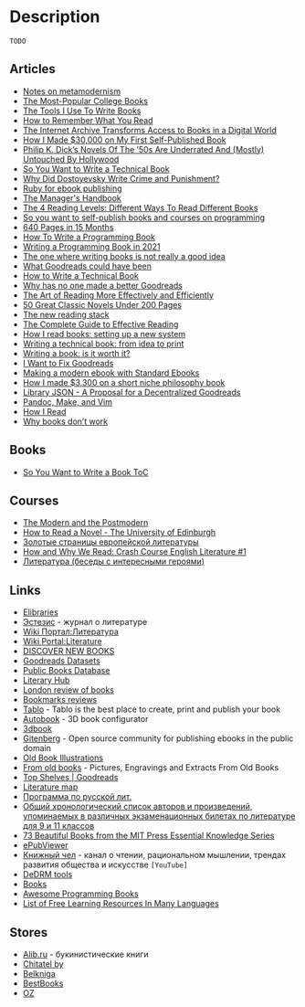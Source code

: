 # Description

`TODO`


## Articles

- [Notes on metamodernism](https://www.tandfonline.com/doi/fullц/10.3402/jac.v2i0.5677)
- [The Most-Popular College Books](https://www.degreequery.com/the-most-popular-college-books/)
- [The Tools I Use To Write Books](https://thorstenball.com/blog/2018/09/04/the-tools-i-use-to-write-books/)
- [How to Remember What You Read](https://fs.blog/remember-books/)
- [The Internet Archive Transforms Access to Books in a Digital World](https://www.eff.org/deeplinks/2021/10/internet-archive-transforms-access-books-digital-world)
- [How I Made $30,000 on My First Self-Published Book](https://medium.com/swlh/how-i-made-30k-on-my-first-self-published-book-2f9073dc33e5)
- [Philip K. Dick’s Novels Of The ’50s Are Underrated And (Mostly) Untouched By Hollywood](https://neotextcorp.com/culture/philip-k-dicks-novels-of-the-50s-are-underrated-and-mostly-untouched-by-hollywood/)
- [So You Want to Write a Technical Book](http://terathon.com/blog/so-you-want-to-write-a-technical-book/)
- [Why Did Dostoyevsky Write Crime and Punishment?](https://www.theatlantic.com/magazine/archive/2021/11/dostoyevsky-crime-punishment-birmingham-sinner-saint/620175/)
- [Ruby for ebook publishing](https://nts.strzibny.name/ruby-for-ebook-publishing/)
- [The Manager's Handbook](https://blog.alexmaccaw.com/the-managers-handbook-2/)
- [The 4 Reading Levels: Different Ways To Read Different Books](https://www.thecuriousreader.in/features/reading-levels/)
- [So you want to self-publish books and courses on programming](https://css-tricks.com/so-you-want-to-self-publish-books-and-courses-on-programming/)
- [640 Pages in 15 Months](https://journal.stuffwithstuff.com/2021/07/29/640-pages-in-15-months/)
- [How To Write a Programming Book](https://cscalfani.medium.com/how-to-write-a-programming-book-76ab4f8a7071)
- [Writing a Programming Book in 2021](https://jmtirado.net/writing-a-programming-book-in-2021/)
- [The one where writing books is not really a good idea](https://ellegriffin.substack.com/p/creator-economy-for-fiction-authors)
- [What Goodreads could have been](https://notfunatparties.substack.com/p/what-goodreads-could-have-been)
- [How to Write a Technical Book](https://serhack.me/articles/how-to-write-technical-book/)
- [Why has no one made a better Goodreads](https://uxdesign.cc/why-has-no-one-made-a-better-goodreads-dfc9cb9e149a)
- [The Art of Reading More Effectively and Efficiently](https://aliabdaal.com/read-more-effectively/)
- [50 Great Classic Novels Under 200 Pages](https://lithub.com/50-great-classic-novels-under-200-pages/)
- [The new reading stack](https://macwright.com/2020/12/24/the-new-reading-stack.html)
- [The Complete Guide to Effective Reading](https://maartenvandoorn.nl/reading-guide/)
- [How I read books: setting up a new system](https://denzhadanov.com/how-i-read-books-a-guide-on-how-to-learn-a943123a4aeb)
- [Writing a technical book: from idea to print](https://sararobinson.dev/2020/11/17/writing-a-technical-book.html)
- [Writing a book: is it worth it?](https://martin.kleppmann.com/2020/09/29/is-book-writing-worth-it.html)
- [I Want to Fix Goodreads](http://prepend.com/culture/2020/09/fixing_goodreads.html)
- [Making a modern ebook with Standard Ebooks](https://awarm.space/fast/standard-ebooks)
- [How I made $3,300 on a short niche philosophy book](https://www.otherlife.co/how-i-made-3300-on-a-short-niche-philosophy-book/)
- [Library JSON - A Proposal for a Decentralized Goodreads](https://tomcritchlow.com/2020/04/15/library-json/)
- [Pandoc, Make, and Vim](https://keleshev.com/my-book-writing-setup/)
- [How I Read](https://sirupsen.com/read)
- [Why books donʼt work](https://andymatuschak.org/books/)


## Books

- [So You Want to Write a Book ToC](https://ed2592press.com/author/)


## Courses

- [The Modern and the Postmodern](https://www.coursera.org/learn/modern-postmodern-1)
- [How to Read a Novel - The University of Edinburgh](https://www.onlinestudies.com/How-to-Read-a-Novel-The-University-of-Edinburgh/United-Kingdom/FutureLearn/)
- [Золотые страницы европейской литературы](https://youtube.com/playlist?list=PL-_cKNuVAYAU_Govo6JKvuw8DX86qPXx7)
- [How and Why We Read: Crash Course English Literature #1](https://youtu.be/MSYw502dJNY)
- [Литература (беседы с интересными героями)](https://youtube.com/playlist?list=PLKQxqJVnCqzEI5n5CLNVk6b-nqzO_W4_c)


## Links

- [Elibraries](../../../../materials/elibraries.md)
- [Эстезис](https://aesthesis.ru/) - журнал о литературе
- [Wiki Портал:Литература](https://ru.wikipedia.org/wiki/%D0%9F%D0%BE%D1%80%D1%82%D0%B0%D0%BB:%D0%9B%D0%B8%D1%82%D0%B5%D1%80%D0%B0%D1%82%D1%83%D1%80%D0%B0)
- [Wiki Portal:Literature](https://en.wikipedia.org/wiki/Portal:Literature)
- [DISCOVER NEW BOOKS](https://www.gnooks.com/faves.php)
- [Goodreads Datasets](https://sites.google.com/eng.ucsd.edu/ucsdbookgraph/home)
- [Public Books Database](https://www.publicbooks.org/public-books-database/)
- [Literary Hub](https://lithub.com/)
- [London review of books](https://lrb.co.uk/)
- [Bookmarks reviews](https://bookmarks.reviews/)
- [Tablo](https://tablo.com/) - Tablo is the best place to create, print and publish your book
- [Autobook](https://zachernuk.neocities.org/autobook/) - 3D book configurator
- [3dbook](https://3dbook.xyz/)
- [Gitenberg](https://www.gitenberg.org/) - Open source community for publishing ebooks in the public domain
- [Old Book Illustrations](https://www.oldbookillustrations.com/)
- [From old books](https://www.fromoldbooks.org/) - Pictures, Engravings and Extracts From Old Books
- [Top Shelves | Goodreads](https://www.goodreads.com/shelf)
- [Literature map](https://www.literature-map.com/)
- [Программа по русской лит.](https://www.uniyar.ac.ru/Abitur/programmy-vstupitelnykh-ispytaniy-provodimykh-organizatsiey-samostoyatelno/Prog_lit_2016.pdf)
- [Общий хронологический список авторов и произведений, упоминаемых в различных экзаменационных билетах по литературе для 9 и 11 классов](https://libren.org/d/lit/lit04.htm)
- [73 Beautiful Books from the MIT Press Essential Knowledge Series](https://abakcus.com/seventy-three-beautiful-books-from-the-mit-press-essential-knowledge-series/)
- [ePubViewer](https://pgaskin.net/ePubViewer/)
- [Книжный чел](https://www.youtube.com/c/%D0%9A%D0%BD%D0%B8%D0%B6%D0%BD%D1%8B%D0%B9%D1%87%D0%B5%D0%BB/) - канал о чтении, рациональном мышлении, трендах развития общества и искусстве `[YouTube]`
- [DeDRM tools](https://github.com/apprenticeharper/DeDRM_tools)
- [Books](https://github.com/learn-anything/books)
- [Awesome Programming Books](https://github.com/zero-equals-false/awesome-programming-books)
- [List of Free Learning Resources In Many Languages](https://github.com/EbookFoundation/free-programming-books)


## Stores

- [Alib.ru](https://www.alib.ru/) - букинистические книги
- [Chitatel by](https://chitatel.by/)
- [Belkniga](https://belkniga.by/)
- [BestBooks](https://bestbooks.by/)
- [OZ](https://oz.by/)
